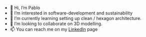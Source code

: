 - 👋 Hi, I’m Pablo
- 👀 I’m interested in software-development and sustainability
- 🌱 I’m currently learning setting up clean / hexagon architecture.
- 💞️ I’m looking to collaborate on 3D modelling.
- 📫 You can reach me on my [LinkedIn](https://www.linkedin.com/in/pablo-stockhausen-7656011ab/) page

<!---
Stockhausen-Pablo/Stockhausen-Pablo is a ✨ special ✨ repository because its `README.md` (this file) appears on your GitHub profile.
You can click the Preview link to take a look at your changes.
--->
